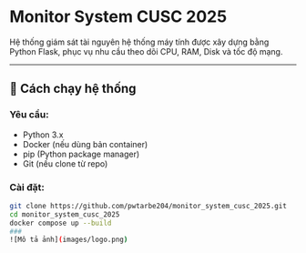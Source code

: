 # Monitor System CUSC 2025

Hệ thống giám sát tài nguyên hệ thống máy tính được xây dựng bằng Python Flask, phục vụ nhu cầu theo dõi CPU, RAM, Disk và tốc độ mạng.

---

## 🚀 Cách chạy hệ thống

### Yêu cầu:
- Python 3.x
- Docker (nếu dùng bản container)
- pip (Python package manager)
- Git (nếu clone từ repo)

### Cài đặt:
```bash
git clone https://github.com/pwtarbe204/monitor_system_cusc_2025.git
cd monitor_system_cusc_2025
docker compose up --build
###
![Mô tả ảnh](images/logo.png)
